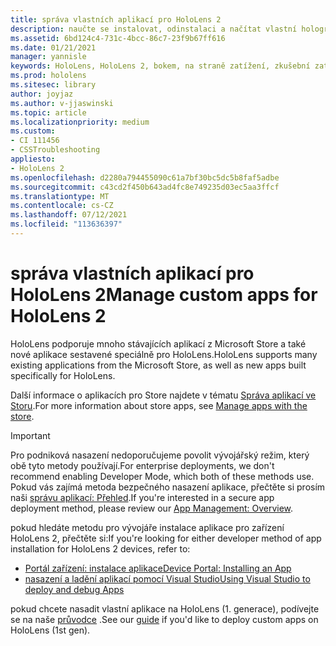 ```yaml
---
title: správa vlastních aplikací pro HoloLens 2
description: naučte se instalovat, odinstalaci a načítat vlastní holografické aplikace na zařízeních HoloLens 2 pomocí portálu pro zařízení a Visual Studio.
ms.assetid: 6bd124c4-731c-4bcc-86c7-23f9b67ff616
ms.date: 01/21/2021
manager: yannisle
keywords: HoloLens, HoloLens 2, bokem, na straně zatížení, zkušební zatížení, úložiště, UWP, aplikace, instalace
ms.prod: hololens
ms.sitesec: library
author: joyjaz
ms.author: v-jjaswinski
ms.topic: article
ms.localizationpriority: medium
ms.custom:
- CI 111456
- CSSTroubleshooting
appliesto:
- HoloLens 2
ms.openlocfilehash: d2280a794455090c61a7bf30bc5dc5b8faf5adbe
ms.sourcegitcommit: c43cd2f450b643ad4fc8e749235d03ec5aa3ffcf
ms.translationtype: MT
ms.contentlocale: cs-CZ
ms.lasthandoff: 07/12/2021
ms.locfileid: "113636397"
---
```

# <a name="manage-custom-apps-for-hololens-2"></a><span data-ttu-id="fced8-104">správa vlastních aplikací pro HoloLens 2</span><span class="sxs-lookup"><span data-stu-id="fced8-104">Manage custom apps for HoloLens 2</span></span>

<span data-ttu-id="fced8-105">HoloLens podporuje mnoho stávajících aplikací z Microsoft Store a také nové aplikace sestavené speciálně pro HoloLens.</span><span class="sxs-lookup"><span data-stu-id="fced8-105">HoloLens supports many existing applications from the Microsoft Store, as well as new apps built specifically for HoloLens.</span></span> 

<span data-ttu-id="fced8-106">Další informace o aplikacích pro Store najdete v tématu [Správa aplikací ve Storu](holographic-store-apps.md).</span><span class="sxs-lookup"><span data-stu-id="fced8-106">For more information about store apps, see [Manage apps with the store](holographic-store-apps.md).</span></span>

> [!IMPORTANT]
> <span data-ttu-id="fced8-107">Pro podniková nasazení nedoporučujeme povolit vývojářský režim, který obě tyto metody používají.</span><span class="sxs-lookup"><span data-stu-id="fced8-107">For enterprise deployments, we don't recommend enabling Developer Mode, which both of these methods use.</span></span> <span data-ttu-id="fced8-108">Pokud vás zajímá metoda bezpečného nasazení aplikace, přečtěte si prosím naši [správu aplikací: Přehled](app-deploy-overview.md).</span><span class="sxs-lookup"><span data-stu-id="fced8-108">If you're interested in a secure app deployment method, please review our [App Management: Overview](app-deploy-overview.md).</span></span>

<span data-ttu-id="fced8-109">pokud hledáte metodu pro vývojáře instalace aplikace pro zařízení HoloLens 2, přečtěte si:</span><span class="sxs-lookup"><span data-stu-id="fced8-109">If you're looking for either developer method of app installation for HoloLens 2 devices, refer to:</span></span>

- [<span data-ttu-id="fced8-110">Portál zařízení: instalace aplikace</span><span class="sxs-lookup"><span data-stu-id="fced8-110">Device Portal: Installing an App</span></span>](/windows/mixed-reality/develop/platform-capabilities-and-apis/using-the-windows-device-portal#installing-an-app)
- [<span data-ttu-id="fced8-111">nasazení a ladění aplikací pomocí Visual Studio</span><span class="sxs-lookup"><span data-stu-id="fced8-111">Using Visual Studio to deploy and debug Apps</span></span>](/windows/mixed-reality/develop/platform-capabilities-and-apis/using-visual-studio)

<span data-ttu-id="fced8-112">pokud chcete nasadit vlastní aplikace na HoloLens (1. generace), podívejte se na naše [průvodce](holographic-custom-apps.md) .</span><span class="sxs-lookup"><span data-stu-id="fced8-112">See our [guide](holographic-custom-apps.md) if you'd like to deploy custom apps on HoloLens (1st gen).</span></span>
